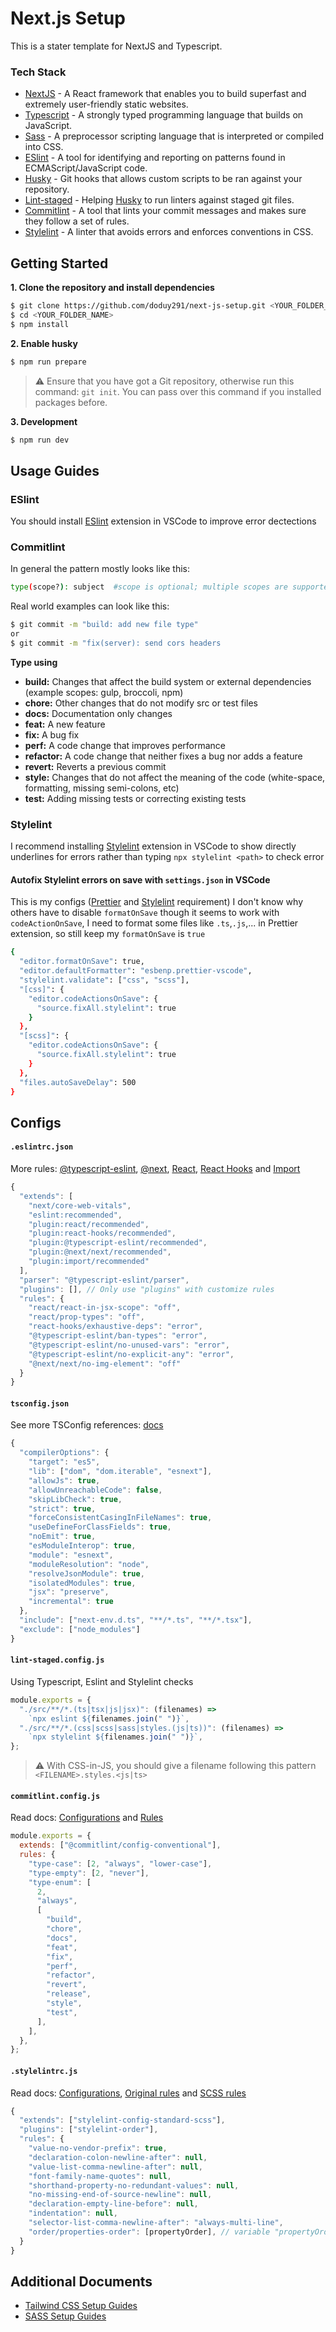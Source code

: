 # Next.js Setup

This is a stater template for NextJS and Typescript.

### Tech Stack

- [NextJS](https://nextjs.org) - A React framework that enables you to build superfast and extremely user-friendly static websites.
- [Typescript](https://www.typescriptlang.org) - A strongly typed programming language that builds on JavaScript.
- [Sass](https://sass-lang.com) - A preprocessor scripting language that is interpreted or compiled into CSS.
- [ESlint](https://eslint.org) - A tool for identifying and reporting on patterns found in ECMAScript/JavaScript code.
- [Husky](https://www.npmjs.com/package/husky) - Git hooks that allows custom scripts to be ran against your repository.
- [Lint-staged](https://github.com/okonet/lint-staged) - Helping [Husky](https://www.npmjs.com/package/husky) to run linters against staged git files.
- [Commitlint](https://commitlint.js.org/#/) - A tool that lints your commit messages and makes sure they follow a set of rules.
- [Stylelint](https://stylelint.io) - A linter that avoids errors and enforces conventions in CSS.

## Getting Started

**1. Clone the repository and install dependencies**

```bash
$ git clone https://github.com/doduy291/next-js-setup.git <YOUR_FOLDER_NAME>
$ cd <YOUR_FOLDER_NAME>
$ npm install
```

**2. Enable husky**

```bash
$ npm run prepare
```

> ⚠️ Ensure that you have got a Git repository, otherwise run this command: `git init`.
> You can pass over this command if you installed packages before.

**3. Development**

```bash
$ npm run dev
```

## Usage Guides

### ESlint

You should install [ESlint](https://marketplace.visualstudio.com/items?itemName=dbaeumer.vscode-eslint) extension in VSCode to improve error dectections

### Commitlint

In general the pattern mostly looks like this:

```bash
type(scope?): subject  #scope is optional; multiple scopes are supported (current delimiter options: "/", "\" and ",")
```

Real world examples can look like this:

```bash
$ git commit -m "build: add new file type"
or
$ git commit -m "fix(server): send cors headers
```

**Type using**

- **build:** Changes that affect the build system or external dependencies (example scopes: gulp, broccoli, npm)
- **chore:** Other changes that do not modify src or test files
- **docs:** Documentation only changes
- **feat:** A new feature
- **fix:** A bug fix
- **perf:** A code change that improves performance
- **refactor:** A code change that neither fixes a bug nor adds a feature
- **revert:** Reverts a previous commit
- **style:** Changes that do not affect the meaning of the code (white-space, formatting, missing semi-colons, etc)
- **test:** Adding missing tests or correcting existing tests

### Stylelint

I recommend installing [Stylelint](https://marketplace.visualstudio.com/items?itemName=stylelint.vscode-stylelint) extension in VSCode to show directly underlines for errors rather than typing `npx stylelint <path>` to check error

#### Autofix Stylelint errors on save with **`settings.json`** in VSCode

This is my configs ([Prettier](https://marketplace.visualstudio.com/items?itemName=esbenp.prettier-vscode) and [Stylelint](https://marketplace.visualstudio.com/items?itemName=stylelint.vscode-stylelint) requirement)
I don't know why others have to disable `formatOnSave` though it seems to work with `codeActionOnSave`, I need to format some files like `.ts`,`.js`,... in Prettier extension, so still keep my `formatOnSave` is `true`

```bash
{
  "editor.formatOnSave": true,
  "editor.defaultFormatter": "esbenp.prettier-vscode",
  "stylelint.validate": ["css", "scss"],
  "[css]": {
    "editor.codeActionsOnSave": {
      "source.fixAll.stylelint": true
    }
  },
  "[scss]": {
    "editor.codeActionsOnSave": {
      "source.fixAll.stylelint": true
    }
  },
  "files.autoSaveDelay": 500
}
```

## Configs

#### **`.eslintrc.json`**

More rules: [@typescript-eslint](https://typescript-eslint.io/rules/), [@next](https://nextjs.org/docs/basic-features/eslint#eslint-plugin), [React](https://github.com/jsx-eslint/eslint-plugin-react#list-of-supported-rules), [React Hooks](https://github.com/facebook/react/tree/main/packages/eslint-plugin-react-hooks#eslint-plugin-react-hooks) and [Import](https://www.npmjs.com/package/eslint-plugin-import)

```js
{
  "extends": [
    "next/core-web-vitals",
    "eslint:recommended",
    "plugin:react/recommended",
    "plugin:react-hooks/recommended",
    "plugin:@typescript-eslint/recommended",
    "plugin:@next/next/recommended",
    "plugin:import/recommended"
  ],
  "parser": "@typescript-eslint/parser",
  "plugins": [], // Only use "plugins" with customize rules
  "rules": {
    "react/react-in-jsx-scope": "off",
    "react/prop-types": "off",
    "react-hooks/exhaustive-deps": "error",
    "@typescript-eslint/ban-types": "error",
    "@typescript-eslint/no-unused-vars": "error",
    "@typescript-eslint/no-explicit-any": "error",
    "@next/next/no-img-element": "off"
  }
}

```

#### **`tsconfig.json`**

See more TSConfig references: [docs](https://www.typescriptlang.org/tsconfig)

```js
{
  "compilerOptions": {
    "target": "es5",
    "lib": ["dom", "dom.iterable", "esnext"],
    "allowJs": true,
    "allowUnreachableCode": false,
    "skipLibCheck": true,
    "strict": true,
    "forceConsistentCasingInFileNames": true,
    "useDefineForClassFields": true,
    "noEmit": true,
    "esModuleInterop": true,
    "module": "esnext",
    "moduleResolution": "node",
    "resolveJsonModule": true,
    "isolatedModules": true,
    "jsx": "preserve",
    "incremental": true
  },
  "include": ["next-env.d.ts", "**/*.ts", "**/*.tsx"],
  "exclude": ["node_modules"]
}
```

#### **`lint-staged.config.js`**

Using Typescript, Eslint and Stylelint checks

```js
module.exports = {
  "./src/**/*.(ts|tsx|js|jsx)": (filenames) =>
    `npx eslint ${filenames.join(" ")}`,
  "./src/**/*.(css|scss|sass|styles.(js|ts))": (filenames) =>
    `npx stylelint ${filenames.join(" ")}`,
};
```

> ⚠️ With CSS-in-JS, you should give a filename following this pattern `<FILENAME>.styles.<js|ts>`

#### **`commitlint.config.js`**

Read docs: [Configurations](https://commitlint.js.org/#/reference-configuration?id=configuration) and [Rules](https://commitlint.js.org/#/reference-rules?id=rules)

```js
module.exports = {
  extends: ["@commitlint/config-conventional"],
  rules: {
    "type-case": [2, "always", "lower-case"],
    "type-empty": [2, "never"],
    "type-enum": [
      2,
      "always",
      [
        "build",
        "chore",
        "docs",
        "feat",
        "fix",
        "perf",
        "refactor",
        "revert",
        "release",
        "style",
        "test",
      ],
    ],
  },
};
```

#### **`.stylelintrc.js`**

Read docs: [Configurations](https://stylelint.io/user-guide/configure), [Original rules](https://commitlint.js.org/#/reference-rules?id=rules) and [SCSS rules](https://github.com/stylelint-scss/stylelint-config-standard-scss/blob/main/index.js)

```js
{
  "extends": ["stylelint-config-standard-scss"],
  "plugins": ["stylelint-order"],
  "rules": {
    "value-no-vendor-prefix": true,
    "declaration-colon-newline-after": null,
    "value-list-comma-newline-after": null,
    "font-family-name-quotes": null,
    "shorthand-property-no-redundant-values": null,
    "no-missing-end-of-source-newline": null,
    "declaration-empty-line-before": null,
    "indentation": null,
    "selector-list-comma-newline-after": "always-multi-line",
    "order/properties-order": [propertyOrder], // variable "propertyOrder in ".stylelintrc.js"
  }
}

```

## Additional Documents

- [Tailwind CSS Setup Guides](https://github.com/doduy291/next-js-setup/blob/master/docs/guide-tailwind-css-setup.md)
- [SASS Setup Guides](https://github.com/doduy291/next-js-setup/blob/master/docs/guide-sass-setup.md)
